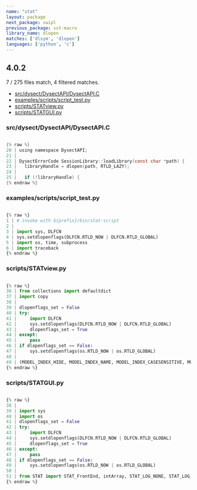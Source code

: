 ```yaml
---
name: "stat"
layout: package
next_package: swipl
previous_package: sst-macro
library_name: dlopen
matches: ['dlsym', 'dlopen']
languages: ['python', 'c']
---
```

## 4.0.2
7 / 275 files match, 4 filtered matches.

 - [src/dysect/DysectAPI/DysectAPI.C](#srcdysectdysectapidysectapic)
 - [examples/scripts/script_test.py](#examplesscriptsscript_testpy)
 - [scripts/STATview.py](#scriptsstatviewpy)
 - [scripts/STATGUI.py](#scriptsstatguipy)

### src/dysect/DysectAPI/DysectAPI.C

```c

{% raw %}
20 | using namespace DysectAPI;
21 | 
22 | DysectErrorCode SessionLibrary::loadLibrary(const char *path) {
23 |   libraryHandle = dlopen(path, RTLD_LAZY);
24 | 
25 |   if (!libraryHandle) {
{% endraw %}

```
### examples/scripts/script_test.py

```python

{% raw %}
1 | # invoke with ${prefix}/bin/stat-script
2 | 
3 | import sys, DLFCN
4 | sys.setdlopenflags(DLFCN.RTLD_NOW | DLFCN.RTLD_GLOBAL)
5 | import os, time, subprocess
6 | import traceback
{% endraw %}

```
### scripts/STATview.py

```python

{% raw %}
36 | from collections import defaultdict
37 | import copy
38 | 
39 | dlopenflags_set = False
40 | try:
41 |     import DLFCN
42 |     sys.setdlopenflags(DLFCN.RTLD_NOW | DLFCN.RTLD_GLOBAL)
43 |     dlopenflags_set = True
44 | except:
45 |     pass
46 | if dlopenflags_set == False:
47 |     sys.setdlopenflags(os.RTLD_NOW | os.RTLD_GLOBAL)
48 | 
49 | (MODEL_INDEX_HIDE, MODEL_INDEX_NAME, MODEL_INDEX_CASESENSITIVE, MODEL_INDEX_REGEX, MODEL_INDEX_EDITABLE, MODEL_INDEX_NOTEDITABLE, MODEL_INDEX_CALLBACK, MODEL_INDEX_ICON, MODEL_INDEX_BUTTONNAME) = range(9)
{% endraw %}

```
### scripts/STATGUI.py

```python

{% raw %}
38 | 
39 | import sys
40 | import os
41 | dlopenflags_set = False
42 | try:
43 |     import DLFCN
44 |     sys.setdlopenflags(DLFCN.RTLD_NOW | DLFCN.RTLD_GLOBAL)
45 |     dlopenflags_set = True
46 | except:
47 |     pass
48 | if dlopenflags_set == False:
49 |     sys.setdlopenflags(os.RTLD_NOW | os.RTLD_GLOBAL)
50 | 
51 | from STAT import STAT_FrontEnd, intArray, STAT_LOG_NONE, STAT_LOG_FE, STAT_LOG_BE, STAT_LOG_CP, STAT_LOG_MRN, STAT_LOG_SW, STAT_LOG_SWERR, STAT_OK, STAT_APPLICATION_EXITED, STAT_VERBOSE_ERROR, STAT_VERBOSE_FULL, STAT_VERBOSE_STDOUT, STAT_TOPOLOGY_AUTO, STAT_TOPOLOGY_DEPTH, STAT_TOPOLOGY_FANOUT, STAT_TOPOLOGY_USER, STAT_PENDING_ACK, STAT_LAUNCH, STAT_ATTACH, STAT_SERIAL_ATTACH, STAT_GDB_ATTACH, STAT_SERIAL_GDB_ATTACH, STAT_SAMPLE_FUNCTION_ONLY, STAT_SAMPLE_LINE, STAT_SAMPLE_PC, STAT_SAMPLE_COUNT_REP, STAT_SAMPLE_THREADS, STAT_SAMPLE_CLEAR_ON_SAMPLE, STAT_SAMPLE_PYTHON, STAT_SAMPLE_MODULE_OFFSET, STAT_CP_NONE, STAT_CP_SHAREAPPNODES, STAT_CP_EXCLUSIVE
{% endraw %}

```